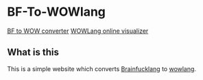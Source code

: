 # BF-To-WOWlang
[BF to WOW converter](https://bf-to-wow.netlify.com/)
[WOWLang online visualizer](https://github.com/jinkool/WOWlang-visualizer)

## What is this
This is a simple website which converts [Brainfucklang](https://en.wikipedia.org/wiki/Brainfuck) to [wowlang](https://github.com/jinkool/WOWlang-visualizer).
